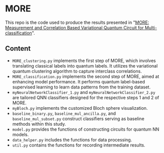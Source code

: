 # MORE
This repo is the code used to produce the results presented in "[MORE: Measurement and Correlation Based
Variational Quantum Circuit for Multi-classification](https://arxiv.org/pdf/2307.11875.pdf)".

## Content
- `MORE_clustering.py` implements the first step of MORE, which involves translating classical labels into quantum labels. It utilizes the variational quantum clustering algorithm to capture interclass correlations.
- `MORE_classification.py` implements the second step of MORE, aimed at enhancing model performance. It performs quantum label-based supervised learning to learn data patterns from the training dataset.
- `myNeuralNetworkClassifier_1.py` and `myNeuralNetworkClassifier_2.py` are tailored QNN classifiers designed for the respective steps 1 and 2 of MORE.
- `myBloch.py` implements the customized Bloch sphere visualization.
- `baseline_binary.py`, `baseline_mul_ancilla.py`, and `baseline_mul_subset.py` construct classifiers serving as baseline methods within this study.
- `model.py` provides the functions of constructing circuits for quantum NN models.
- `data_helper.py` includes the functions for data processing.
- `util.py` contains the functions for recording intermediate results.

